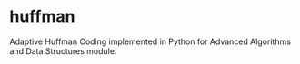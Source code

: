 # huffman
Adaptive Huffman Coding implemented in Python for Advanced Algorithms and Data Structures module.
